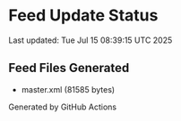 # Feed Update Status
Last updated: Tue Jul 15 08:39:15 UTC 2025

## Feed Files Generated
- master.xml (81585 bytes)

Generated by GitHub Actions
